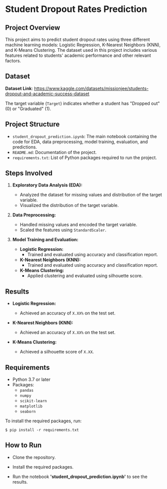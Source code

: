 # Student Dropout Rates Prediction

## Project Overview

This project aims to predict student dropout rates using three different machine learning models: Logistic Regression, K-Nearest Neighbors (KNN), and K-Means Clustering. The dataset used in this project includes various features related to students' academic performance and other relevant factors.

## Dataset

**Dataset Link**: https://www.kaggle.com/datasets/missionjee/students-dropout-and-academic-success-dataset

The target variable (`Target`) indicates whether a student has "Dropped out" (0) or "Graduated" (1).

## Project Structure

- `student_dropout_prediction.ipynb`: The main notebook containing the code for EDA, data preprocessing, model training, evaluation, and predictions.
- `README.md`: Documentation of the project.
- `requirements.txt`: List of Python packages required to run the project.

## Steps Involved

1. **Exploratory Data Analysis (EDA):**
   - Analyzed the dataset for missing values and distribution of the target variable.
   - Visualized the distribution of the target variable.

2. **Data Preprocessing:**
   - Handled missing values and encoded the target variable.
   - Scaled the features using `StandardScaler`.

3. **Model Training and Evaluation:**
   - **Logistic Regression:**
     - Trained and evaluated using accuracy and classification report.
   - **K-Nearest Neighbors (KNN):**
     - Trained and evaluated using accuracy and classification report.
   - **K-Means Clustering:**
     - Applied clustering and evaluated using silhouette score.

## Results

- **Logistic Regression:**
  - Achieved an accuracy of `X.XX%` on the test set.
  
- **K-Nearest Neighbors (KNN):**
  - Achieved an accuracy of `X.XX%` on the test set.
  
- **K-Means Clustering:**
  - Achieved a silhouette score of `X.XX`.

## Requirements

- Python 3.7 or later
- Packages: 
  - `pandas`
  - `numpy`
  - `scikit-learn`
  - `matplotlib`
  - `seaborn`

To install the required packages, run:
```
$ pip install -r requirements.txt

```

## How to Run

- Clone the repository.

- Install the required packages.

- Run the notebook **'student_dropout_prediction.ipynb'** to see the results.
